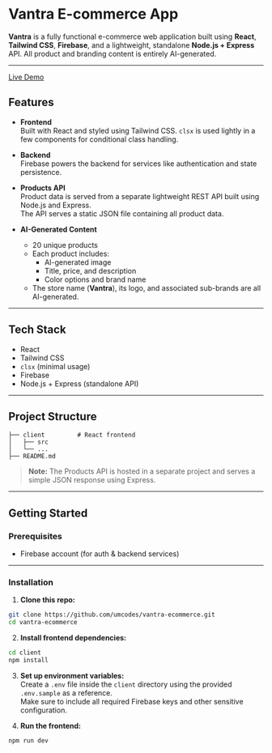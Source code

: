 # Vantra E-commerce App

**Vantra** is a fully functional e-commerce web application built using **React**, **Tailwind CSS**, **Firebase**, and a lightweight, standalone **Node.js + Express** API. All product and branding content is entirely AI-generated.

---

[Live Demo](https://vantra-fashion.netlify.app/)

## Features

- **Frontend**  
  Built with React and styled using Tailwind CSS. `clsx` is used lightly in a few components for conditional class handling.

- **Backend**  
  Firebase powers the backend for services like authentication and state persistence.

- **Products API**  
  Product data is served from a separate lightweight REST API built using Node.js and Express.  
  The API serves a static JSON file containing all product data.

- **AI-Generated Content**  
  - 20 unique products  
  - Each product includes:
    - AI-generated image  
    - Title, price, and description  
    - Color options and brand name  
  - The store name (**Vantra**), its logo, and associated sub-brands are all AI-generated.

---

## Tech Stack

- React  
- Tailwind CSS  
- `clsx` (minimal usage)  
- Firebase  
- Node.js + Express (standalone API)

---

## Project Structure

```
├── client         # React frontend
│   ├── src
│   └── ...
├── README.md
```

> **Note:** The Products API is hosted in a separate project and serves a simple JSON response using Express.

---

## Getting Started

### Prerequisites

- Firebase account (for auth & backend services)

---

### Installation

1. **Clone this repo:**

```bash
git clone https://github.com/umcodes/vantra-ecommerce.git
cd vantra-ecommerce
```

2. **Install frontend dependencies:**

```bash
cd client
npm install
```

3. **Set up environment variables:**  
Create a `.env` file inside the `client` directory using the provided `.env.sample` as a reference.  
Make sure to include all required Firebase keys and other sensitive configuration.

4. **Run the frontend:**

```bash
npm run dev
```
